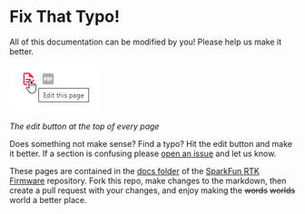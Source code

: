 # Fix That Typo!

All of this documentation can be modified by you! Please help us make it better.

![Edit button on page](<img/Edit Page.png>)

*The edit button at the top of every page*

Does something not make sense? Find a typo? Hit the edit button and make it better. If a section is confusing please [open an issue](https://github.com/sparkfun/SparkFun_RTK_Firmware/issues) and let us know.

These pages are contained in the [docs folder](https://github.com/sparkfun/SparkFun_RTK_Firmware/tree/main/docs) of the [SparkFun RTK Firmware](https://github.com/sparkfun/SparkFun_RTK_Firmware) repository. Fork this repo, make changes to the markdown, then create a pull request with your changes, and enjoy making the ~~words~~ ~~worlds~~ world a better place.
